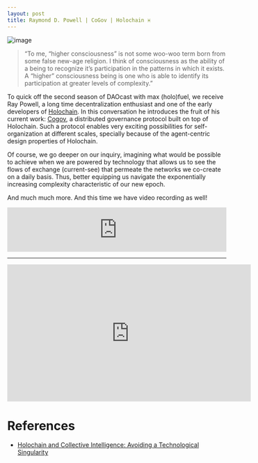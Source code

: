 ```yaml
---
layout: post
title: Raymond D. Powell | CoGov | Holochain ♓
---
```


![image](/assets/images/banners/s02eS01.png)

> “To me, “higher consciousness” is not some woo-woo term born from some false new-age religion. I think of consciousness as the ability of a being to recognize it’s participation in the patterns in which it exists. A “higher” consciousness being is one who is able to identify its participation at greater levels of complexity.”

To quick off the second season of DAOcast with max (holo)fuel, we receive Ray Powell, a long time decentralization enthusiast and one of the early developers of [Holochain](https://holochain.org/). In this conversation he introduces the fruit of his current work: [Cogov](http://cogov.tech/), a distributed governance protocol built on top of Holochain. Such a protocol enables very exciting possibilities for self-organization at different scales, specially because of the agent-centric design properties of Holochain.

Of course, we go deeper on our inquiry, imagining what would be possible to achieve when we are powered by technology that allows us to see the flows of exchange (current-see) that permeate the networks we co-create on a daily basis. Thus, better equipping us navigate the exponentially increasing complexity characteristic of our new epoch.

And much much more. And this time we have video recording as well!

<iframe src="https://anchor.fm/daocast/embed/episodes/Raymond-D--Powell--CoGov--Holochain-e3mrdq" height="102px" width="100%" frameborder="0" scrolling="no"></iframe>

---

<iframe width="560" height="315" src="https://www.youtube.com/embed/4EvVkb4erZE" frameborder="0" allow="accelerometer; autoplay; encrypted-media; gyroscope; picture-in-picture" allowfullscreen></iframe>

# References

- [Holochain and Collective Intelligence: Avoiding a Technological Singularity](https://medium.com/@rayzer42/holochain-and-collective-intelligence-avoiding-a-technological-singularity-ca9d98920e72)
